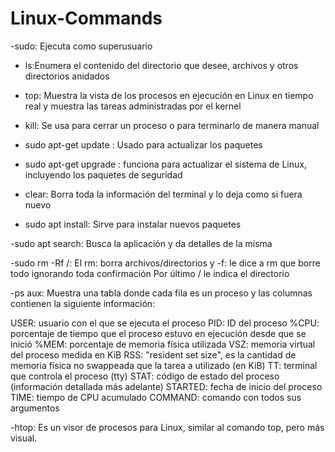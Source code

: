 # Linux-Commands

-sudo: Ejecuta como superusuario

- ls:Enumera el contenido del directorio que desee, archivos y otros directorios anidados

- top: Muestra la vista de los procesos en ejecución en Linux en tiempo real y muestra las tareas administradas por el kernel

- kill: Se usa para cerrar un proceso o para terminarlo de manera manual

- sudo apt-get update : Usado para actualizar los paquetes

- sudo apt-get upgrade : funciona para actualizar el sistema de Linux, incluyendo los paquetes de seguridad

- clear: Borra toda la información del terminal y lo deja como si fuera nuevo

- sudo apt install: Sirve para instalar nuevos paquetes

-sudo apt search: Busca la aplicación y da detalles de la misma

-sudo rm -Rf /: El rm: borra archivos/directorios
 y -f: le dice a rm que borre todo ignorando toda confirmación 
 Por último / le indica el directorio 

-ps aux: Muestra una tabla donde cada fila es un proceso y las columnas contienen la siguiente información:

USER: usuario con el que se ejecuta el proceso
PID: ID del proceso
%CPU: porcentaje de tiempo que el proceso estuvo en ejecución desde que se inició
%MEM: porcentaje de memoria física utilizada
VSZ: memoria virtual del proceso medida en KiB
RSS: "resident set size", es la cantidad de memoria física no swappeada que la tarea a utilizado (en KiB)
TT: terminal que controla el proceso (tty)
STAT: código de estado del proceso (información detallada más adelante)
STARTED: fecha de inicio del proceso
TIME: tiempo de CPU acumulado
COMMAND: comando con todos sus argumentos

-htop: Es un visor de procesos para Linux, similar al comando top, pero más visual.



